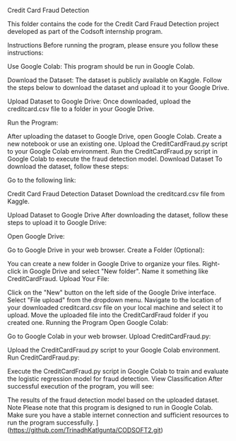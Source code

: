 Credit Card Fraud Detection

This folder contains the code for the Credit Card Fraud Detection project developed as part of the Codsoft internship program.

Instructions
Before running the program, please ensure you follow these instructions:

Use Google Colab: This program should be run in Google Colab.

Download the Dataset: The dataset is publicly available on Kaggle. Follow the steps below to download the dataset and upload it to your Google Drive.

Upload Dataset to Google Drive: Once downloaded, upload the creditcard.csv file to a folder in your Google Drive.

Run the Program:

After uploading the dataset to Google Drive, open Google Colab.
Create a new notebook or use an existing one.
Upload the CreditCardFraud.py script to your Google Colab environment.
Run the CreditCardFraud.py script in Google Colab to execute the fraud detection model.
Download Dataset
To download the dataset, follow these steps:

Go to the following link:

Credit Card Fraud Detection Dataset
Download the creditcard.csv file from Kaggle.

Upload Dataset to Google Drive
After downloading the dataset, follow these steps to upload it to Google Drive:

Open Google Drive:

Go to Google Drive in your web browser.
Create a Folder (Optional):

You can create a new folder in Google Drive to organize your files. Right-click in Google Drive and select "New folder". Name it something like CreditCardFraud.
Upload Your File:

Click on the "New" button on the left side of the Google Drive interface.
Select "File upload" from the dropdown menu.
Navigate to the location of your downloaded creditcard.csv file on your local machine and select it to upload.
Move the uploaded file into the CreditCardFraud folder if you created one.
Running the Program
Open Google Colab:

Go to Google Colab in your web browser.
Upload CreditCardFraud.py:

Upload the CreditCardFraud.py script to your Google Colab environment.
Run CreditCardFraud.py:

Execute the CreditCardFraud.py script in Google Colab to train and evaluate the logistic regression model for fraud detection.
View Classification
After successful execution of the program, you will see:

The results of the fraud detection model based on the uploaded dataset.
Note
Please note that this program is designed to run in Google Colab. Make sure you have a stable internet connection and sufficient resources to run the program successfully.
](https://github.com/TrinadhKatlgunta/CODSOFT2.git)
